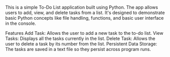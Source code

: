 This is a simple To-Do List application built using Python. The app allows users to add, view, and delete tasks from a list. It's designed to demonstrate basic Python concepts like file handling, functions, and basic user interface in the console.

Features
Add Task: Allows the user to add a new task to the to-do list.
View Tasks: Displays all the tasks currently in the list.
Delete Task: Allows the user to delete a task by its number from the list.
Persistent Data Storage: The tasks are saved in a text file so they persist across program runs.
